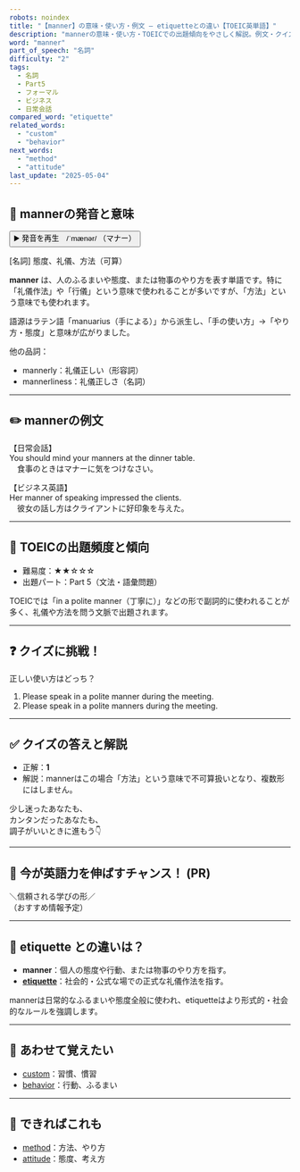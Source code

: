 ```yaml
---
robots: noindex
title: "【manner】の意味・使い方・例文 ― etiquetteとの違い【TOEIC英単語】"
description: "mannerの意味・使い方・TOEICでの出題傾向をやさしく解説。例文・クイズ付きでetiquetteとの違いもわかりやすく学べます。"
word: "manner"
part_of_speech: "名詞"
difficulty: "2"
tags:
  - 名詞
  - Part5
  - フォーマル
  - ビジネス
  - 日常会話
compared_word: "etiquette"
related_words:
  - "custom"
  - "behavior"
next_words:
  - "method"
  - "attitude"
last_update: "2025-05-04"
---
```


## 🔰 mannerの発音と意味

<button class="play-audio" onclick="playTTS('manner')">
  <span class="play-audio-main">
    ▶️ 発音を再生　/ˈmænər/
  </span>
  <span class="play-audio-sub">
    （マナー）
  </span>
</button>

[名詞] 態度、礼儀、方法（可算）

**manner** は、人のふるまいや態度、または物事のやり方を表す単語です。特に「礼儀作法」や「行儀」という意味で使われることが多いですが、「方法」という意味でも使われます。

語源はラテン語「manuarius（手による）」から派生し、「手の使い方」→「やり方・態度」と意味が広がりました。

他の品詞：  
- mannerly：礼儀正しい（形容詞）
- mannerliness：礼儀正しさ（名詞）

---

## ✏️ mannerの例文

【日常会話】  
You should mind your manners at the dinner table.  
　食事のときはマナーに気をつけなさい。

【ビジネス英語】  
Her manner of speaking impressed the clients.  
　彼女の話し方はクライアントに好印象を与えた。

---

## 🎯 TOEICの出題頻度と傾向

- 難易度：★★☆☆☆
- 出題パート：Part 5（文法・語彙問題）

TOEICでは「in a polite manner（丁寧に）」などの形で副詞的に使われることが多く、礼儀や方法を問う文脈で出題されます。

---

## ❓ クイズに挑戦！

正しい使い方はどっち？

1. Please speak in a polite manner during the meeting.  
2. Please speak in a polite manners during the meeting.

---

## ✅ クイズの答えと解説

- 正解：**1**
- 解説：mannerはこの場合「方法」という意味で不可算扱いとなり、複数形にはしません。

少し迷ったあなたも、  
カンタンだったあなたも、  
調子がいいときに進もう👇️

---

## 🚀 今が英語力を伸ばすチャンス！ (PR)

<div class="info-center">
＼信頼される学びの形／<br>  
（おすすめ情報予定）
</div>

---

## 🤔  etiquette との違いは？

- **manner**：個人の態度や行動、または物事のやり方を指す。
- **[etiquette](/word/etiquette)**：社会的・公式な場での正式な礼儀作法を指す。

mannerは日常的なふるまいや態度全般に使われ、etiquetteはより形式的・社会的なルールを強調します。

---

## 🧩 あわせて覚えたい

- [custom](/word/custom)：習慣、慣習
- [behavior](/word/behavior)：行動、ふるまい

---

## 📖 できればこれも

- [method](/word/method)：方法、やり方
- [attitude](/word/attitude)：態度、考え方

<!-- cvid: aid19_bid44 -->
